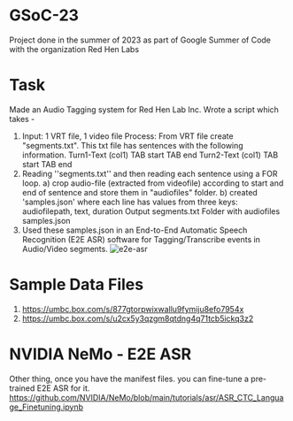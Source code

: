 # GSoC-23
Project done in the summer of 2023 as part of Google Summer of Code with the organization Red Hen Labs

# Task
Made an Audio Tagging system for Red Hen Lab Inc. Wrote a script which takes - 
1. Input: 1 VRT file, 1 video file 
Process: From VRT file create "segments.txt".  This txt file has sentences with the following information. 
Turn1-Text (col1) TAB start TAB end
Turn2-Text (col1) TAB start TAB end 
2. Reading  ''segments.txt'' and then reading each sentence using a FOR loop. 
a) crop audio-file (extracted from videofile) according to start and end of sentence and store them in "audiofiles" folder. 
b) created 'samples.json' where each line has values from three keys: audiofilepath, text, duration Output segments.txt Folder with audiofiles samples.json
3. Used these samples.json in an End-to-End Automatic Speech Recognition (E2E ASR) software for Tagging/Transcribe events in Audio/Video segments.
![e2e-asr](https://github.com/aayushkumarjvs/GSoC-23/assets/26484401/1705d0e8-b433-4c3d-976e-db9d933607bd)


# Sample Data Files
1. https://umbc.box.com/s/877gtorpwixwallu9fymiju8efo7954x
2. https://umbc.box.com/s/u2cx5y3qzgm8qtdng4q71tcb5ickq3z2

# NVIDIA NeMo - E2E ASR 
Other thing, once you have the manifest files. you can fine-tune a pre-trained E2E ASR for it.
https://github.com/NVIDIA/NeMo/blob/main/tutorials/asr/ASR_CTC_Language_Finetuning.ipynb 
